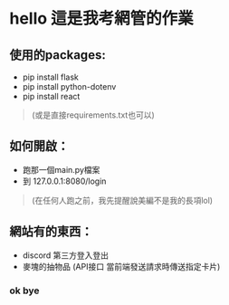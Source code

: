 # hello 這是我考網管的作業
## 使用的packages:
* pip install flask
* pip install python-dotenv
* pip install react
> (或是直接requirements.txt也可以)

## 如何開啟：
* 跑那一個main.py檔案
* 到 127.0.0.1:8080/login
> (在任何人跑之前，我先提醒說美編不是我的長項lol)

## 網站有的東西：
* discord 第三方登入登出
* 麥塊的抽物品
(API接口 當前端發送請求時傳送指定卡片)

### ok bye
